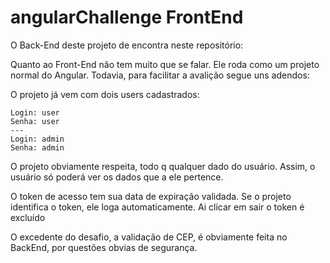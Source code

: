 # angularChallenge FrontEnd

O Back-End deste projeto de encontra neste repositório:

Quanto ao Front-End não tem muito que se falar. Ele roda como um projeto normal do Angular. Todavia, para facilitar a avalição segue uns adendos:

O projeto já vem com dois users cadastrados:
```
Login: user
Senha: user
---
Login: admin
Senha: admin
```
O projeto obviamente respeita, todo q qualquer dado do usuário. Assim, o usuário só poderá ver os dados que a ele pertence.

O token de acesso tem sua data de expiração validada. Se o projeto identifica o token, ele loga automaticamente. Ai clicar em sair o token é excluído

O excedente do desafio, a validação de CEP, é obviamente feita no BackEnd, por questões obvias de segurança.


